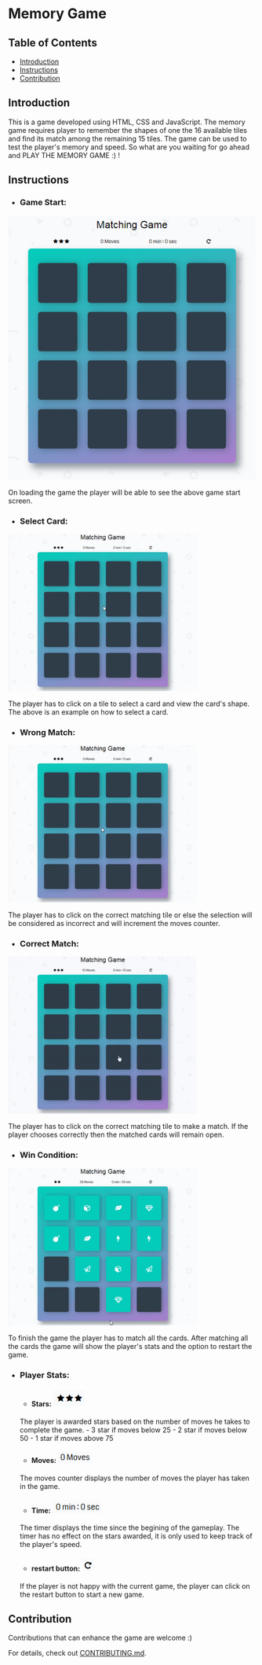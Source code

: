 # Memory Game

## Table of Contents

- [Introduction](#introduction)
- [Instructions](#instructions)
- [Contribution](#contribution)

## Introduction

This is a game developed using HTML, CSS and JavaScript. The memory game requires player to remember the shapes of one the 16 available tiles and find its match among the remaining 15 tiles. The game can be used to test the player's memory and speed. So what are you waiting for go ahead and PLAY THE MEMORY GAME :) !

## Instructions

- ### Game Start:

![alt text](/img/gameStart.png "Game Start")

On loading the game the player will be able to see the above game start screen.

- ### Select Card:

![alt text](/img/selectCard.gif "Selecting a card")

The player has to click on a tile to select a card and view the card's shape. The above is an example on how to select a card.

- ### Wrong Match:

![alt text](/img/wrongCards.gif "Selecting wrong card")

The player has to click on the correct matching tile or else the selection will be considered as incorrect and will increment the moves counter.

- ### Correct Match:

![alt text](/img/matchCards.gif "Selecting correct card")

The player has to click on the correct matching tile to make a match. If the player chooses correctly then the matched cards will remain open.

- ### Win Condition:

![alt text](/img/winMessage.gif "Finishing the game")

To finish the game the player has to match all the cards. After matching all the cards the game will show the player's stats and the option to restart the game.

- ### Player Stats:

    - #### Stars: ![alt text](/img/stars.png "Star symbols")
    The player is awarded stars based on the number of moves he takes to complete the game.
        - 3 star if moves below 25
        - 2 star if moves below 50
        - 1 star if moves above 75

    - #### Moves: ![alt text](/img/moves.png "Moves Counter")
    The moves counter displays the number of moves the player has taken in the game.

    - #### Time: ![alt text](/img/timer.png "Timer")
    The timer displays the time since the begining of the gameplay. The timer has no effect on the stars awarded, it is only used to keep track of the player's speed.

    - #### restart button: ![alt text](/img/restart.png "Restart Button")
    If the player is not happy with the current game, the player can click on the restart button to start a new game.

## Contribution

Contributions that can enhance the game are welcome :)

For details, check out [CONTRIBUTING.md](CONTRIBUTING.md).
